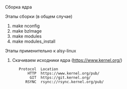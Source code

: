 Сборка ядра

Этапы сборки (в общем случае)

1. make nconfig
2. make bzImage
3. make modules
4. make modules_install

Этапы применительно к alsy-linux

1. Скачиваем исходники ядра (https://www.kernel.org/) 
          
          Protocol 	Location
              HTTP 	https://www.kernel.org/pub/
               GIT 	https://git.kernel.org/
             RSYNC 	rsync://rsync.kernel.org/pub/
